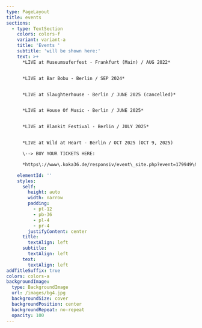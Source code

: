 ```yaml
---
type: PageLayout
title: events
sections:
  - type: TextSection
    colors: colors-f
    variant: variant-a
    title: 'Events '
    subtitle: 'will be shown here:'
    text: >+
      *LIVE at Museumsuferfest - Frankfurt (Main) / AUG 2022*


      *LIVE at Bar Bobu - Berlin / SEP 2024*


      *LIVE at Slaughterhouse - Berlin / JUNE 2025 (cancelled)*


      *LIVE at House Of Music - Berlin / JUNE 2025*


      *LIVE at Blankit Festival - Berlin / JULY 2025*


      *LIVE at Wild at Heart - Berlin / OCT 2025 (OCT 9, 2025)

      \--> BUY YOUR TICKETS HERE: 

      *https\://www\.koka36.de/responsiv/event\_site.php?event=179949\&fbclid=PAZXh0bgNhZW0CMTEAAaeko870IyZ\_3SFePdMKoRmWPUu4uiwFcAPUR46fxsx-D6fQtRHq5zbpp1WzNA\_aem\_s73eP3xCEICXm0gSFHPWQw

    elementId: ''
    styles:
      self:
        height: auto
        width: narrow
        padding:
          - pt-12
          - pb-36
          - pl-4
          - pr-4
        justifyContent: center
      title:
        textAlign: left
      subtitle:
        textAlign: left
      text:
        textAlign: left
addTitleSuffix: true
colors: colors-a
backgroundImage:
  type: BackgroundImage
  url: /images/bg4.jpg
  backgroundSize: cover
  backgroundPosition: center
  backgroundRepeat: no-repeat
  opacity: 100
---
```

